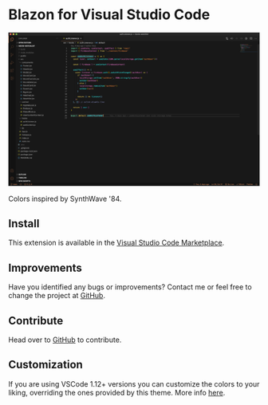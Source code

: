 # Blazon for Visual Studio Code

<img src="https://github.com/ktcv/blazon-vscode/raw/main/demo/demo.png" >

Colors inspired by SynthWave '84.

## Install

This extension is available in the [Visual Studio Code Marketplace](https://marketplace.visualstudio.com/items?itemName=ktcv.blazon).

## Improvements

Have you identified any bugs or improvements? Contact me or feel free to change the project at [GitHub](https://github.com/ktcv/blazon-vscode).

## Contribute

Head over to [GitHub](https://github.com/ktcv/blazon-vscode) to contribute.

## Customization

If you are using VSCode 1.12+ versions you can customize the colors to your liking, overriding the ones provided by this theme. More info [here](https://code.visualstudio.com/docs/getstarted/theme-color-reference).
